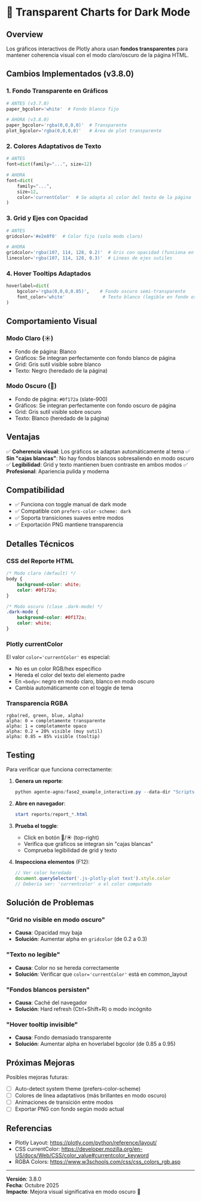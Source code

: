 # 🎨 Transparent Charts for Dark Mode

## Overview
Los gráficos interactivos de Plotly ahora usan **fondos transparentes** para mantener coherencia visual con el modo claro/oscuro de la página HTML.

## Cambios Implementados (v3.8.0)

### 1. Fondo Transparente en Gráficos
```python
# ANTES (v3.7.0)
paper_bgcolor='white'  # Fondo blanco fijo

# AHORA (v3.8.0)
paper_bgcolor='rgba(0,0,0,0)'  # Transparente
plot_bgcolor='rgba(0,0,0,0)'   # Área de plot transparente
```

### 2. Colores Adaptativos de Texto
```python
# ANTES
font=dict(family="...", size=12)

# AHORA
font=dict(
    family="...",
    size=12,
    color='currentColor'  # Se adapta al color del texto de la página
)
```

### 3. Grid y Ejes con Opacidad
```python
# ANTES
gridcolor='#e2e8f0'  # Color fijo (solo modo claro)

# AHORA
gridcolor='rgba(107, 114, 128, 0.2)'  # Gris con opacidad (funciona en ambos modos)
linecolor='rgba(107, 114, 128, 0.3)'  # Líneas de ejes sutiles
```

### 4. Hover Tooltips Adaptados
```python
hoverlabel=dict(
    bgcolor='rgba(0,0,0,0.85)',    # Fondo oscuro semi-transparente
    font_color='white'              # Texto blanco (legible en fondo oscuro)
)
```

## Comportamiento Visual

### Modo Claro (☀️)
- Fondo de página: Blanco
- Gráficos: Se integran perfectamente con fondo blanco de página
- Grid: Gris sutil visible sobre blanco
- Texto: Negro (heredado de la página)

### Modo Oscuro (🌙)
- Fondo de página: `#0f172a` (slate-900)
- Gráficos: Se integran perfectamente con fondo oscuro de página
- Grid: Gris sutil visible sobre oscuro
- Texto: Blanco (heredado de la página)

## Ventajas

✅ **Coherencia visual**: Los gráficos se adaptan automáticamente al tema
✅ **Sin "cajas blancas"**: No hay fondos blancos sobresaliendo en modo oscuro
✅ **Legibilidad**: Grid y texto mantienen buen contraste en ambos modos
✅ **Profesional**: Apariencia pulida y moderna

## Compatibilidad

- ✅ Funciona con toggle manual de dark mode
- ✅ Compatible con `prefers-color-scheme: dark`
- ✅ Soporta transiciones suaves entre modos
- ✅ Exportación PNG mantiene transparencia

## Detalles Técnicos

### CSS del Reporte HTML
```css
/* Modo claro (default) */
body {
    background-color: white;
    color: #0f172a;
}

/* Modo oscuro (clase .dark-mode) */
.dark-mode {
    background-color: #0f172a;
    color: white;
}
```

### Plotly currentColor
El valor `color='currentColor'` es especial:
- No es un color RGB/hex específico
- Hereda el color del texto del elemento padre
- En `<body>`: negro en modo claro, blanco en modo oscuro
- Cambia automáticamente con el toggle de tema

### Transparencia RGBA
```
rgba(red, green, blue, alpha)
alpha: 0 = completamente transparente
alpha: 1 = completamente opaco
alpha: 0.2 = 20% visible (muy sutil)
alpha: 0.85 = 85% visible (tooltip)
```

## Testing

Para verificar que funciona correctamente:

1. **Genera un reporte**:
   ```powershell
   python agente-agno/fase2_example_interactive.py --data-dir "Scripts and CSV Files"
   ```

2. **Abre en navegador**:
   ```powershell
   start reports/report_*.html
   ```

3. **Prueba el toggle**:
   - Click en botón 🌙/☀️ (top-right)
   - Verifica que gráficos se integran sin "cajas blancas"
   - Comprueba legibilidad de grid y texto

4. **Inspecciona elementos** (F12):
   ```javascript
   // Ver color heredado
   document.querySelector('.js-plotly-plot text').style.color
   // Debería ser: 'currentcolor' o el color computado
   ```

## Solución de Problemas

### "Grid no visible en modo oscuro"
- **Causa**: Opacidad muy baja
- **Solución**: Aumentar alpha en `gridcolor` (de 0.2 a 0.3)

### "Texto no legible"
- **Causa**: Color no se hereda correctamente
- **Solución**: Verificar que `color='currentColor'` está en common_layout

### "Fondos blancos persisten"
- **Causa**: Caché del navegador
- **Solución**: Hard refresh (Ctrl+Shift+R) o modo incógnito

### "Hover tooltip invisible"
- **Causa**: Fondo demasiado transparente
- **Solución**: Aumentar alpha en hoverlabel bgcolor (de 0.85 a 0.95)

## Próximas Mejoras

Posibles mejoras futuras:

- [ ] Auto-detect system theme (prefers-color-scheme)
- [ ] Colores de línea adaptativos (más brillantes en modo oscuro)
- [ ] Animaciones de transición entre modos
- [ ] Exportar PNG con fondo según modo actual

## Referencias

- Plotly Layout: https://plotly.com/python/reference/layout/
- CSS currentColor: https://developer.mozilla.org/en-US/docs/Web/CSS/color_value#currentcolor_keyword
- RGBA Colors: https://www.w3schools.com/css/css_colors_rgb.asp

---

**Versión**: 3.8.0  
**Fecha**: Octubre 2025  
**Impacto**: Mejora visual significativa en modo oscuro 🎨
